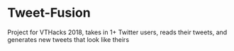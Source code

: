 # Tweet-Fusion
Project for VTHacks 2018, takes in 1+ Twitter users, reads their tweets, and generates new tweets that look like theirs
